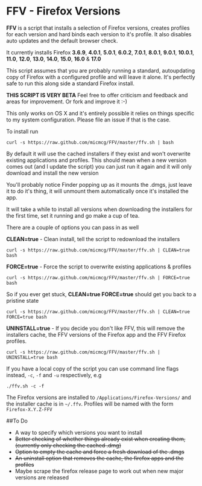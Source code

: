 # FFV - Firefox Versions

**FFV** is a script that installs a selection of Firefox versions, creates profiles for each version and hard binds each version to it's profile. It also disables auto updates and the default browser check.

It currently installs Firefox **3.6.9**, **4.0.1**, **5.0.1**, **6.0.2**, **7.0.1**, **8.0.1**, **9.0.1**, **10.0.1**, **11.0**, **12.0**, **13.0**, **14.0**, **15.0**, **16.0** & **17.0**

This script assumes that you are probably running a standard, autoupdating copy of Firefox with a configured profile and will leave it alone. It's perfectly safe to run this along side a standard Firefox install.

**THIS SCRIPT IS VERY BETA**
Feel free to offer criticism and feedback and areas for improvement. Or fork and improve it :-)

This only works on OS X and it's entirely possible it relies on things specific to my system configuration. Please file an issue if that is the case.

To install run

	curl -s https://raw.github.com/micmcg/FFV/master/ffv.sh | bash

By default it will use the cached installers if they exist and won't overwrite existing applications and profiles. This should mean when a new version comes out (and I update the script) you can just run it again and it will only download and install the new version

You'll probably notice Finder popping up as it mounts the .dmgs, just leave it to do it's thing, it will unmount them automatically once it's installed the app.

It will take a while to install all versions when downloading the installers for the first time, set it running and go make a cup of tea.

There are a couple of options you can pass in as well

**CLEAN=true** - Clean install, tell the script to redownload the installers

	curl -s https://raw.github.com/micmcg/FFV/master/ffv.sh | CLEAN=true bash

**FORCE=true** - Force the script to overwrite existing applications & profiles

	curl -s https://raw.github.com/micmcg/FFV/master/ffv.sh | FORCE=true bash

So if you ever get stuck, **CLEAN=true FORCE=true** should get you back to a pristine state

	curl -s https://raw.github.com/micmcg/FFV/master/ffv.sh | CLEAN=true FORCE=true bash

**UNINSTALL=true** - If you decide you don't like FFV, this will remove the installers cache, the FFV versions of the Firefox app and the FFV Firefox profiles.

	curl -s https://raw.github.com/micmcg/FFV/master/ffv.sh | UNINSTALL=true bash

If you have a local copy of the script you can use command line flags instead, `-c`, `-f` and `-u` respectively, e.g

	./ffv.sh -c -f

The Firefox versions are installed to `/Applications/Firefox-Versions/` and the installer cache is in `~/.ffv`. Profiles will be named with the form `Firefox-X.Y.Z-FFV`

##To Do

* A way to specify which versions you want to install
* ~~Better checking of whether things already exist when creating them, (currently only checking the cached .dmg)~~
* ~~Option to empty the cache and force a fresh download of the .dmgs~~
* ~~An uninstall option that removes the cache, the firefox apps and the profiles~~
* Maybe scrape the firefox release page to work out when new major versions are released
